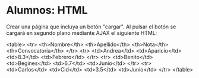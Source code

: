 <h1>Alumnos: HTML</h1>
<p>Crear una página que incluya un botón "cargar". Al pulsar el botón se cargará en segundo plano mediante AJAX el siguiente HTML:</p>
    &lt;table&gt;
        &lt;tr&gt;
            &lt;th&gt;Nombre&lt;/th&gt;
            &lt;th&gt;Apellido&lt;/th&gt;
            &lt;th&gt;Nota&lt;/th&gt;
            &lt;th&gt;Convocatoria&lt;/th&gt;
        &lt;/tr&gt;
        &lt;tr&gt;
            &lt;td&gt;Andrea&lt;/td&gt;
            &lt;td&gt;Aparicio&lt;/td&gt;
            &lt;td&gt;8.3&lt;/td&gt;
            &lt;td&gt;Febrero&lt;/td&gt;
        &lt;/tr&gt;
        &lt;tr&gt;
            &lt;td&gt;Benito&lt;/td&gt;
            &lt;td&gt;Begines&lt;/td&gt;
            &lt;td&gt;6.7&lt;/td&gt;
            &lt;td&gt;Junio&lt;/td&gt;
        &lt;/tr&gt;
        &lt;tr&gt;
            &lt;td&gt;Carlos&lt;/td&gt;
            &lt;td&gt;Cid&lt;/td&gt;
            &lt;td&gt;3.5&lt;/td&gt;
            &lt;td&gt;Junio&lt;/td&gt;
        &lt;/tr&gt;
    &lt;/table&gt;
